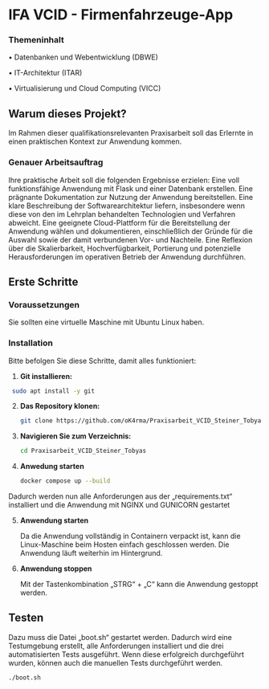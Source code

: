 # IFA VCID - Firmenfahrzeuge-App

### Themeninhalt

• Datenbanken und Webentwicklung (DBWE)

• IT-Architektur (ITAR)

• Virtualisierung und Cloud Computing (VICC)


## Warum dieses Projekt?

Im Rahmen dieser qualifikationsrelevanten Praxisarbeit soll das Erlernte in einen praktischen Kontext zur Anwendung kommen.

### Genauer Arbeitsauftrag

Ihre praktische Arbeit soll die folgenden Ergebnisse erzielen: Eine voll funktionsfähige Anwendung mit Flask und einer Datenbank erstellen. Eine prägnante Dokumentation zur Nutzung der Anwendung bereitstellen. Eine klare Beschreibung der Softwarearchitektur liefern, insbesondere wenn diese von den im Lehrplan behandelten Technologien und Verfahren abweicht. Eine geeignete Cloud-Plattform für die Bereitstellung der Anwendung wählen und dokumentieren, einschließlich der Gründe für die Auswahl sowie der damit verbundenen Vor- und Nachteile. Eine Reflexion über die Skalierbarkeit, Hochverfügbarkeit, Portierung und potenzielle Herausforderungen im operativen Betrieb der Anwendung durchführen.

## Erste Schritte

### Voraussetzungen

Sie sollten eine virtuelle Maschine mit Ubuntu Linux haben.

### Installation

Bitte befolgen Sie diese Schritte, damit alles funktioniert:

1. **Git installieren:**

  ```bash
   sudo apt install -y git
   ```

2. **Das Repository klonen:**

   ```bash
   git clone https://github.com/oK4rma/Praxisarbeit_VCID_Steiner_Tobyas.git
   ```

3. **Navigieren Sie zum Verzeichnis:**

   ```bash
   cd Praxisarbeit_VCID_Steiner_Tobyas
   ```

4. **Anwedung starten**

   ```bash
   docker compose up --build
   ```
  Dadurch werden nun alle Anforderungen aus der „requirements.txt“ installiert und die Anwendung mit NGINX und GUNICORN gestartet

5. **Anwendung starten**

   Da die Anwendung vollständig in Containern verpackt ist, kann die Linux-Maschine beim Hosten einfach geschlossen werden. Die Anwendung läuft weiterhin im Hintergrund.

6. **Anwendung stoppen**

    Mit der Tastenkombination „STRG“ + „C“ kann die Anwendung gestoppt werden.
 

## Testen

Dazu muss die Datei „boot.sh“ gestartet werden. Dadurch wird eine Testumgebung erstellt, alle Anforderungen installiert und die drei automatisierten Tests ausgeführt. Wenn diese erfolgreich durchgeführt wurden, können auch die manuellen Tests durchgeführt werden.

```bash
./boot.sh
```
